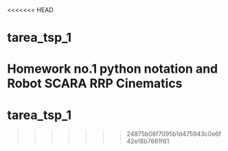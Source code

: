 <<<<<<< HEAD
# tarea_tsp_1
Homework no.1 python notation and Robot  SCARA RRP Cinematics
=======
# tarea_tsp_1
>>>>>>> 24875b06f7095b1d475943c0e6f42e18b7661f61
